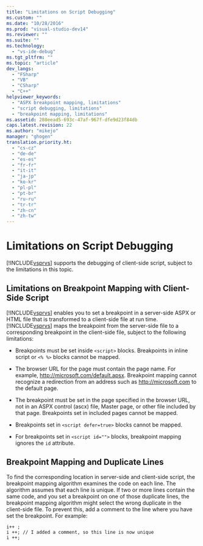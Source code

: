 ```yaml
---
title: "Limitations on Script Debugging"
ms.custom: ""
ms.date: "10/28/2016"
ms.prod: "visual-studio-dev14"
ms.reviewer: ""
ms.suite: ""
ms.technology: 
  - "vs-ide-debug"
ms.tgt_pltfrm: ""
ms.topic: "article"
dev_langs: 
  - "FSharp"
  - "VB"
  - "CSharp"
  - "C++"
helpviewer_keywords: 
  - "ASPX breakpoint mapping, limitations"
  - "script debugging, limitations"
  - "breakpoint mapping, limitations"
ms.assetid: 280eead5-693c-47af-967f-dfe9d23f84db
caps.latest.revision: 22
ms.author: "mikejo"
manager: "ghogen"
translation.priority.ht: 
  - "cs-cz"
  - "de-de"
  - "es-es"
  - "fr-fr"
  - "it-it"
  - "ja-jp"
  - "ko-kr"
  - "pl-pl"
  - "pt-br"
  - "ru-ru"
  - "tr-tr"
  - "zh-cn"
  - "zh-tw"
---
```

# Limitations on Script Debugging
[!INCLUDE[vsprvs](../code-quality/includes/vsprvs_md.md)] supports the debugging of client-side script, subject to the limitations in this topic.  
  
## Limitations on Breakpoint Mapping with Client-Side Script  
 [!INCLUDE[vsprvs](../code-quality/includes/vsprvs_md.md)] enables you to set a breakpoint in a server-side ASPX or HTML file that is transformed to a client-side file at run time. [!INCLUDE[vsprvs](../code-quality/includes/vsprvs_md.md)] maps the breakpoint from the server-side file to a corresponding breakpoint in the client-side file, subject to the following limitations:  
  
-   Breakpoints must be set inside `<script>` blocks. Breakpoints in inline script or `<% %>` blocks cannot be mapped.  
  
-   The browser URL for the page must contain the page name. For example, http://microsoft.com/default.apsx. Breakpoint mapping cannot recognize a redirection from an address such as http://microsoft.com to the default page.  
  
-   The breakpoint must be set in the page specified in the browser URL, not in an ASPX control (ascx) file, Master page, or other file included by that page. Breakpoints set in included pages cannot be mapped.  
  
-   Breakpoints set in `<script defer=true>` blocks cannot be mapped.  
  
-   For breakpoints set in `<script id="">` blocks, breakpoint mapping ignores the `id` attribute.  
  
## Breakpoint Mapping and Duplicate Lines  
 To find the corresponding location in server-side and client-side script, the breakpoint mapping algorithm examines the code on each line. The algorithm assumes that each line is unique. If two or more lines contain the same code, and you set a breakpoint on one of those duplicate lines, the breakpoint mapping algorithm might select the wrong duplicate in the client-side file. To prevent this, add a comment to the line where you have set the breakpoint. For example:  
  
```  
i++ ;  
i ++; // I added a comment, so this line is now unique  
i ++;  
```